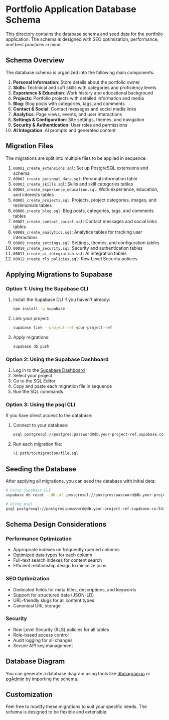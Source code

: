 # Portfolio Application Database Schema

This directory contains the database schema and seed data for the portfolio application. The schema is designed with SEO optimization, performance, and best practices in mind.

## Schema Overview

The database schema is organized into the following main components:

1. **Personal Information**: Store details about the portfolio owner
2. **Skills**: Technical and soft skills with categories and proficiency levels
3. **Experience & Education**: Work history and educational background
4. **Projects**: Portfolio projects with detailed information and media
5. **Blog**: Blog posts with categories, tags, and comments
6. **Contact & Social**: Contact messages and social media links
7. **Analytics**: Page views, events, and user interactions
8. **Settings & Configuration**: Site settings, themes, and navigation
9. **Security & Authentication**: User roles and permissions
10. **AI Integration**: AI prompts and generated content

## Migration Files

The migrations are split into multiple files to be applied in sequence:

1. `00001_create_extensions.sql`: Set up PostgreSQL extensions and schema
2. `00002_create_personal_data.sql`: Personal information table
3. `00003_create_skills.sql`: Skills and skill categories tables
4. `00004_create_experience_education.sql`: Work experience, education, and interests tables
5. `00005_create_projects.sql`: Projects, project categories, images, and testimonials tables
6. `00006_create_blog.sql`: Blog posts, categories, tags, and comments tables
7. `00007_create_contact_social.sql`: Contact messages and social links tables
8. `00008_create_analytics.sql`: Analytics tables for tracking user interactions
9. `00009_create_settings.sql`: Settings, themes, and configuration tables
10. `00010_create_security.sql`: Security and authentication tables
11. `00011_create_ai_integration.sql`: AI integration tables
12. `00012_create_rls_policies.sql`: Row Level Security policies

## Applying Migrations to Supabase

### Option 1: Using the Supabase CLI

1. Install the Supabase CLI if you haven't already:
   ```bash
   npm install -g supabase
   ```

2. Link your project:
   ```bash
   supabase link --project-ref your-project-ref
   ```

3. Apply migrations:
   ```bash
   supabase db push
   ```

### Option 2: Using the Supabase Dashboard

1. Log in to the [Supabase Dashboard](https://app.supabase.io)
2. Select your project
3. Go to the SQL Editor
4. Copy and paste each migration file in sequence
5. Run the SQL commands

### Option 3: Using the psql CLI

If you have direct access to the database:

1. Connect to your database:
   ```bash
   psql postgresql://postgres:password@db.your-project-ref.supabase.co:5432/postgres
   ```

2. Run each migration file:
   ```bash
   \i path/to/migration/file.sql
   ```

## Seeding the Database

After applying all migrations, you can seed the database with initial data:

```bash
# Using Supabase CLI
supabase db reset --db-url postgresql://postgres:password@db.your-project-ref.supabase.co:5432/postgres

# Using psql
psql postgresql://postgres:password@db.your-project-ref.supabase.co:5432/postgres -f seed.sql
```

## Schema Design Considerations

### Performance Optimization

- Appropriate indexes on frequently queried columns
- Optimized data types for each column
- Full-text search indexes for content search
- Efficient relationship design to minimize joins

### SEO Optimization

- Dedicated fields for meta titles, descriptions, and keywords
- Support for structured data (JSON-LD)
- URL-friendly slugs for all content types
- Canonical URL storage

### Security

- Row Level Security (RLS) policies for all tables
- Role-based access control
- Audit logging for all changes
- Secure API key management

## Database Diagram

You can generate a database diagram using tools like [dbdiagram.io](https://dbdiagram.io) or [pgAdmin](https://www.pgadmin.org/) by importing the schema.

## Customization

Feel free to modify these migrations to suit your specific needs. The schema is designed to be flexible and extensible.
